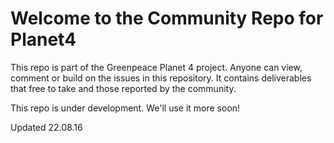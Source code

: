 # Welcome to the Community Repo for Planet4
This repo is part of the Greenpeace Planet 4 project. Anyone can view, comment or build on the issues in this repository. It contains deliverables that free to take and those reported by the community.

This repo is under development. We'll use it more soon!

Updated 22.08.16